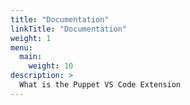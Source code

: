 ```yaml
---
title: "Documentation"
linkTitle: "Documentation"
weight: 1
menu:
  main:
    weight: 10
description: >
  What is the Puppet VS Code Extension
---
```

